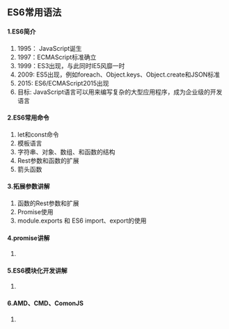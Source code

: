 ## ES6常用语法
#### 1.ES6简介
1. 1995： JavaScript诞生
2. 1997：ECMAScript标准确立
3. 1999：ES3出现，与此同时IE5风靡一时
4. 2009: ES5出现，例如foreach、Object.keys、Object.create和JSON标准
5. 2015: ES6/ECMAScript2015出现
6. 目标: JavaScript语言可以用来编写复杂的大型应用程序，成为企业级的开发语言
#### 2.ES6常用命令
1. let和const命令
2. 模板语言
3. 字符串、对象、数组、和函数的结构
4. Rest参数和函数的扩展
5. 箭头函数
#### 3.拓展参数讲解
1. 函数的Rest参数和扩展
2. Promise使用
3. module.exports 和 ES6 import、export的使用
#### 4.promise讲解
1. 
#### 5.ES6模块化开发讲解
1. 
#### 6.AMD、CMD、ComonJS
1. 